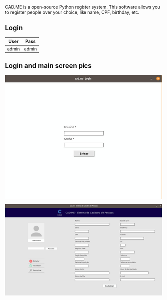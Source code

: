 CAD.ME is a open-source Python register system. This software allows you to register people over your choice, like name, CPF, birthday, etc. 

## Login

| User   | Pass   |
| ------ |:------:|
| admin  | admin  |

## Login and main screen pics

![Login screen.](/assets/login_screen.jpg "Login screen.")

![Main screen.](/assets/main_screen.jpg "Main screen.")
